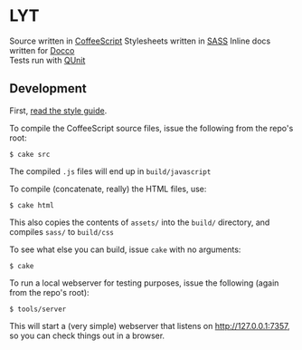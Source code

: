 # LYT

Source written in [CoffeeScript](http://jashkenas.github.com/coffee-script/)
Stylesheets written in [SASS](http://sass-lang.com/)
Inline docs written for [Docco](http://jashkenas.github.com/docco/)  
Tests run with [QUnit](http://docs.jquery.com/QUnit)

## Development

First, [read the style guide](/Notalib/LYT/wiki/Style-Guide).

To compile the CoffeeScript source files, issue the following from the repo's root:

    $ cake src

The compiled `.js` files will end up in `build/javascript`

To compile (concatenate, really) the HTML files, use:

    $ cake html

This also copies the contents of `assets/` into the `build/` directory, and compiles `sass/` to `build/css`

To see what else you can build, issue `cake` with no arguments:

    $ cake

To run a local webserver for testing purposes, issue the following (again from the repo's root):

    $ tools/server

This will start a (very simple) webserver that listens on http://127.0.0.1:7357, so you can check things out in a browser.
